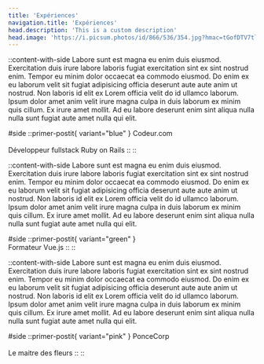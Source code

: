 ```yaml
---
title: 'Expériences'
navigation.title: 'Expériences'
head.description: 'This is a custom description'
head.image: 'https://i.picsum.photos/id/866/536/354.jpg?hmac=tGofDTV7tl2rprappPzKFiZ9vDh5MKj39oa2D--gqhA'
---
```


::content-with-side
Labore sunt est magna eu enim duis eiusmod. Exercitation duis irure labore laboris fugiat exercitation sint ex sint nostrud enim. Tempor eu minim dolor occaecat ea commodo eiusmod. Do enim ex eu laborum velit sit fugiat adipisicing officia deserunt aute aute anim ut nostrud. Non laboris id elit ex Lorem officia velit do id ullamco laborum. Ipsum dolor amet anim velit irure magna culpa in duis laborum ex minim quis cillum. Ex irure amet mollit. Ad eu labore deserunt enim sint aliqua nulla nulla sunt fugiat aute amet nulla qui elit.

#side
  ::primer-postit{ variant="blue" }
    Codeur.com
    <br>
    <br>
    Développeur fullstack Ruby on Rails
  ::
::

::content-with-side
Labore sunt est magna eu enim duis eiusmod. Exercitation duis irure labore laboris fugiat exercitation sint ex sint nostrud enim. Tempor eu minim dolor occaecat ea commodo eiusmod. Do enim ex eu laborum velit sit fugiat adipisicing officia deserunt aute aute anim ut nostrud. Non laboris id elit ex Lorem officia velit do id ullamco laborum. Ipsum dolor amet anim velit irure magna culpa in duis laborum ex minim quis cillum. Ex irure amet mollit. Ad eu labore deserunt enim sint aliqua nulla nulla sunt fugiat aute amet nulla qui elit.

#side
  ::primer-postit{ variant="green" }
    <br>
    Formateur Vue.js
  ::
::

::content-with-side
Labore sunt est magna eu enim duis eiusmod. Exercitation duis irure labore laboris fugiat exercitation sint ex sint nostrud enim. Tempor eu minim dolor occaecat ea commodo eiusmod. Do enim ex eu laborum velit sit fugiat adipisicing officia deserunt aute aute anim ut nostrud. Non laboris id elit ex Lorem officia velit do id ullamco laborum. Ipsum dolor amet anim velit irure magna culpa in duis laborum ex minim quis cillum. Ex irure amet mollit. Ad eu labore deserunt enim sint aliqua nulla nulla sunt fugiat aute amet nulla qui elit.

#side
  ::primer-postit{ variant="pink" }
    PonceCorp
    <br>
    <br>
    Le maitre des fleurs
  ::
::
